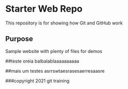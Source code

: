# Starter Web Repo

This repository is for showing how Git and GitHub work

## Purpose

Sample website with plenty of files for demos

##teste oreia
balbalablaaaaaaaaaa

##mais um testes
asrrswtaesrasesaerresaasre

###copyright
2021 git training
